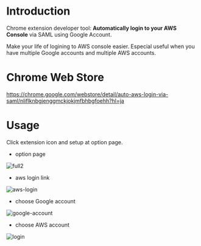 # Introduction
Chrome extension developer tool: **Automatically login to your AWS Console** via SAML using Google Account.

Make your life of logining to AWS console easier. Especial useful when you have multiple Google accounts and multiple AWS accounts.

# Chrome Web Store
https://chrome.google.com/webstore/detail/auto-aws-login-via-saml/nliflknbgjenggmckjokjmfbhbgfoehh?hl=ja

# Usage
Click extension icon and setup at option page.

- option page

![full2](https://user-images.githubusercontent.com/853200/55218910-c9e61c00-5246-11e9-8302-202292c1c820.png)

- aws login link

![aws-login](https://user-images.githubusercontent.com/853200/55082031-4a403c00-50e4-11e9-9128-127a0830419e.png)

- choose Google account

![google-account](https://user-images.githubusercontent.com/853200/55082032-4a403c00-50e4-11e9-954b-adf34a71b882.png)

- choose AWS account

![login](https://user-images.githubusercontent.com/853200/55082033-4a403c00-50e4-11e9-8797-0bc538e142f8.png)
